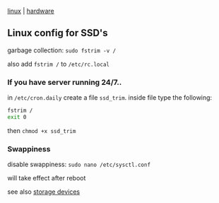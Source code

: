 [linux](index.md) | [hardware](../hardware.md)

## Linux config for SSD's

garbage collection: `sudo fstrim -v /`

also add `fstrim /` to `/etc/rc.local`

<!-- ### Mount files on boot
config file for mounting: `etc/fstab`
 -->
### If you have server running 24/7..
in `/etc/cron.daily` create a file `ssd_trim`. inside file type the following:

```bash
fstrim /
exit 0
```

then `chmod +x ssd_trim`

### Swappiness

disable swappiness: `sudo nano /etc/sysctl.conf`

will take effect after reboot


see also [storage devices](storageDevices.md)
